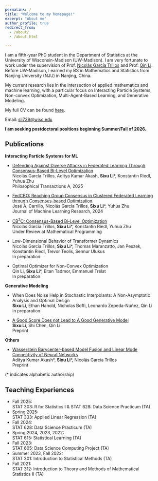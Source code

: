 ```yaml
---
permalink: /
title: "Welcome to my homepage!"
excerpt: "About me"
author_profile: true
redirect_from: 
  - /about/
  - /about.html

---
```


<!-- Add MathJax in the <head> section -->
<script id="MathJax-script" async src="https://cdn.jsdelivr.net/npm/mathjax@3/es5/tex-mml-chtml.js"></script>

I am a fifth-year PhD student in the Department of Statistics at the University of Wisconsin-Madison (UW-Madison). 
I am very fortunate to work under the supervision of Prof. [Nicolás García Trillos](https://www.nicolasgarciat.com/) and Prof. [Qin Li](https://sites.google.com/view/qinlimadison/home?authuser=0). 
Before UW-Madison, I earned my BS in Mathematics and Statistics from Nanjing University (NJU) in Nanjing, China. 

My current research lies in the intersection of applied mathematics and machine learning, with a particular focus on
Interacting Particle Systems, Non-convex Optimization, Multi-Agent-Based Learning, and Generative Modeling.

My full CV can be found [here](https://SixuLi.github.io/files/Sixu_Li_CV.pdf).

Email: sli739@wisc.edu

**I am seeking postdoctoral positions beginning Summer/Fall of 2026.**



Publications
------
**Interacting Particle Systems for ML**
- [Defending Against Diverse Attacks in Federated Learning Through Consensus-Based Bi-Level Optimization](https://royalsocietypublishing.org/doi/full/10.1098/rsta.2024.0235)\
  Nicolás García Trillos, Aditya Kumar Akash, **Sixu Li***, Konstantin Riedl, Yuhua Zhu\
  Philosophical Transactions A, 2025

- [FedCBO: Reaching Group Consensus in Clustered Federated Learning through Consensus-based Optimization](https://www.jmlr.org/papers/v25/23-0764.html)\
  José A. Carrillo, Nicolás García Trillos, **Sixu Li***, Yuhua Zhu\
  Journal of Machine Learning Research, 2024

- [CB<sup>2</sup>O: Consensus-Based Bi-Level Optimization](https://www.arxiv.org/abs/2411.13394)\
  Nicolás García Trillos, **Sixu Li***, Konstantin Riedl, Yuhua Zhu\
  Under Review at Mathematical Programming

- Low-Dimensional Behavior of Transformer Dynamics\
  Nicolás García Trillos, **Sixu Li***, Thomas Maranzatto, Jan Peszek, Konstantin Riedl, Trevor Teolis, Sennur Ulukus\
  In preparation

- Optimal Optimizer for Non-Convex Optimization\
  Qin Li, **Sixu Li***, Eitan Tadmor, Emmanuel Trélat\
  In preparation
  

**Generative Modeling**
- When Does Noise Help in Stochastic Interpolants: A Non-Asymptotic Analysis and Optimal Design\
  **Sixu Li**, Ethan Hanold, Nicholas Boffi, Leonardo Zepeda-Núñez, Qin Li\
  In preparation
  
- [A Good Score Does not Lead to A Good Generative Model](https://arxiv.org/abs/2401.04856)\
  **Sixu Li**, Shi Chen, Qin Li\
  Preprint

  

**Others**
- [Wasserstein Barycenter-based Model Fusion and Linear Mode Connectivity of Neural Networks](https://arxiv.org/abs/2210.06671)\
  Aditya Kumar Akash*, **Sixu Li***, Nicolás García Trillos\
  Preprint

(* indicates alphabetic authorship)


Teaching Experiences
------
- Fall 2025:\
  STAT 303: R for Statistics I & STAT 628: Data Science Practicum (TA)
- Spring 2025:\
  STAT 333: Applied Linear Regression (TA)
- Fall 2024:\
  STAT 628: Data Science Practicum (TA)
- Spring 2024, 2023, 2022:\
  STAT 615: Statistical Learning (TA)
- Fall 2023:\
  STAT 605: Data Science Computing Project (TA)
- Summer 2023, Fall 2022:\
  STAT 301: Introduction to Statistical Methods (TA)
- Fall 2021:\
  STAT 312: Introduction to Theory and Methods of Mathematical Statistics II (TA)

